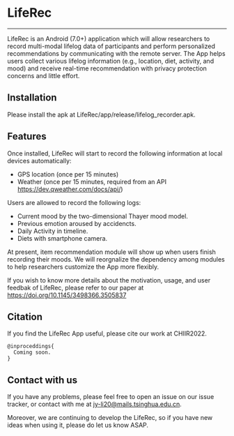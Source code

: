 # LifeRec
---
LifeRec is an Android (7.0+) application which will allow researchers to record multi-modal lifelog data of participants and perform personalized recommendations by communicating with the remote server. The App helps users collect various lifelog information (e.g., location, diet, activity, and mood) and receive
real-time recommendation with privacy protection concerns and little effort. 


## Installation

Please install the apk at LifeRec/app/release/lifelog_recorder.apk.

## Features

Once installed, LifeRec will start to record the following information at local devices automatically:

- GPS location (once per 15 minutes)
- Weather (once per 15 minutes, required from an API https://dev.qweather.com/docs/api/)

Users are allowed to record the following logs:

- Current mood by the two-dimensional Thayer mood model.
- Previous emotion aroused by accidencts.
- Daily Activity in timeline.
- Diets with smartphone camera.

At present, item recommendation module will show up when users finish recording their moods. We will reorgnalize the dependency among modules to help researchers customize the App more flexibly.

If you wish to know more details about the motivation, usage, and user feedbak of LifeRec, please refer to our paper at https://doi.org/10.1145/3498366.3505837

## Citation

If you find the LifeRec App useful, please cite our work at CHIIR2022.
```
@inproceddings{
  Coming soon.
}
```

## Contact with us

If you have any problems, please feel free to open an issue on our issue tracker, or contact with me at jy-li20@mails.tsinghua.edu.cn.

Moreover, we are continuing to develop the LifeRec, so if you have new ideas when using it, please do let us know ASAP. 
